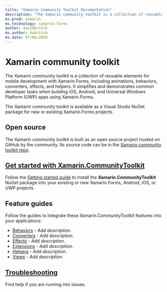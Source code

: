 ```yaml
---
title: "Xamarin Community Toolkit Documentation"
description: "The Xamarin community toolkit is a collection of reusable elements for mobile development with Xamarin.Forms, including animations, behaviors, converters, effects, and helpers."
ms.prod: xamarin
ms.technology: xamarin-forms
author: davidbritch
ms.author: dabritch
ms.date: 07/08/2020
---
```


# Xamarin community toolkit

The Xamarin community toolkit is a collection of reusable elements for mobile development with Xamarin.Forms, including animations, behaviors, converters, effects, and helpers. It simplifies and demonstrates common developer tasks when building iOS, Android, and Universal Windows Platform (UWP) apps using Xamarin.Forms.

The Xamarin community toolkit is available as a Visual Studio NuGet package for new or existing Xamarin.Forms projects.

## Open source

The Xamarin community toolkit is built as an open source project hosted on GitHub by the community. Its source code can be in the [Xamarin community toolkit repo](https://github.com/xamarin/XamarinCommunityToolkit).

## [Get started with Xamarin.CommunityToolkit](get-started.md)

Follow the [Getting started guide](get-started.md) to install the **Xamarin.CommunityToolkit** NuGet package into your existing or new Xamarin.Forms, Android, iOS, or UWP projects.

## Feature guides

Follow the guides to integrate these Xamarin.CommunityToolkit features into your applications:

* [Behaviors](behaviors.md) – *Add description*.
* [Converters](converters.md) - *Add description*.
* [Effects](effects.md) - *Add description*.
* [Extensions](extensions.md) - *Add description*.
* [Helpers](helpers.md) - *Add description*.
* [Views](views.md) - *Add description*.

## [Troubleshooting](troubleshooting.md)

Find help if you are running into issues.

<!--
## [Release Notes](/xamarin/communitytoolkit/release-notes/)

Find full release notes for each release of Xamarin.CommunityToolkit.
-->

<!--
## [API Documentation](xref:Xamarin.CommunityToolkit)

Browse the API documentation for every feature of Xamarin.CommunityToolkit.
-->
